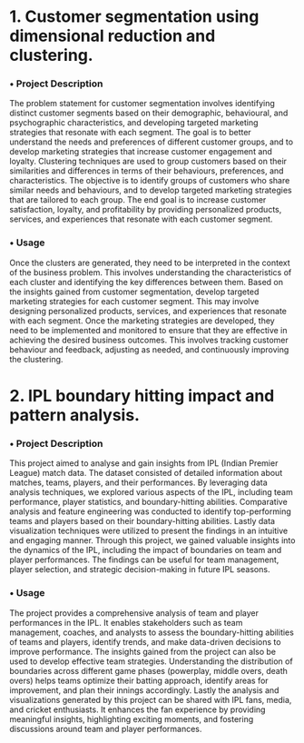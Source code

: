# 1. Customer segmentation using dimensional reduction and clustering.
### • Project Description
The problem statement for customer segmentation involves identifying distinct customer segments based on their demographic, behavioural, and psychographic characteristics, and developing targeted marketing strategies that resonate with each segment. The goal is to better understand the needs and preferences of different customer groups, and to develop marketing strategies that increase customer engagement and loyalty.
Clustering techniques are used to group customers based on their similarities and differences in terms of their behaviours, preferences, and characteristics. The objective is to identify groups of customers who share similar needs and behaviours, and to develop targeted marketing strategies that are tailored to each group. The end goal is to increase customer satisfaction, loyalty, and profitability by providing personalized products, services, and experiences that resonate with each customer segment.
### •	Usage
Once the clusters are generated, they need to be interpreted in the context of the business problem. This involves understanding the characteristics of each cluster and identifying the key differences between them. Based on the insights gained from customer segmentation, develop targeted marketing strategies for each customer segment. This may involve designing personalized products, services, and experiences that resonate with each segment. Once the marketing strategies are developed, they need to be implemented and monitored to ensure that they are effective in achieving the desired business outcomes. This involves tracking customer behaviour and feedback, adjusting as needed, and continuously improving the clustering.
# 2. IPL boundary hitting impact and pattern analysis.
### •	Project Description
This project aimed to analyse and gain insights from IPL (Indian Premier League) match data. The dataset consisted of detailed information about matches, teams, players, and their performances. By leveraging data analysis techniques, we explored various aspects of the IPL, including team performance, player statistics, and boundary-hitting abilities. Comparative analysis and feature engineering was conducted to identify top-performing teams and players based on their boundary-hitting abilities. Lastly data visualization techniques were utilized to present the findings in an intuitive and engaging manner.
Through this project, we gained valuable insights into the dynamics of the IPL, including the impact of boundaries on team and player performances. The findings can be useful for team management, player selection, and strategic decision-making in future IPL seasons.
### •	Usage
The project provides a comprehensive analysis of team and player performances in the IPL. It enables stakeholders such as team management, coaches, and analysts to assess the boundary-hitting abilities of teams and players, identify trends, and make data-driven decisions to improve performance. The insights gained from the project can also be used to develop effective team strategies. Understanding the distribution of boundaries across different game phases (powerplay, middle overs, death overs) helps teams optimize their batting approach, identify areas for improvement, and plan their innings accordingly. Lastly the analysis and visualizations generated by this project can be shared with IPL fans, media, and cricket enthusiasts. It enhances the fan experience by providing meaningful insights, highlighting exciting moments, and fostering discussions around team and player performances.
